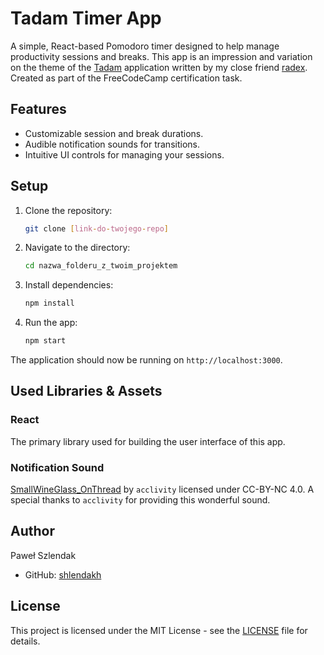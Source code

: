 # Tadam Timer App

A simple, React-based Pomodoro timer designed to help manage productivity sessions and breaks. This app is an impression and variation on the theme of the [Tadam](https://tadamapp.com) application written by my close friend [radex](https://github.com/radex). Created as part of the FreeCodeCamp certification task.

## Features

- Customizable session and break durations.
- Audible notification sounds for transitions.
- Intuitive UI controls for managing your sessions.

## Setup

1. Clone the repository:
   ```bash
   git clone [link-do-twojego-repo]
   ```

2. Navigate to the directory:
   ```bash
   cd nazwa_folderu_z_twoim_projektem
   ```

3. Install dependencies:
   ```bash
   npm install
   ```

4. Run the app:
   ```bash
   npm start
   ```

The application should now be running on `http://localhost:3000`.

## Used Libraries & Assets

### React
The primary library used for building the user interface of this app.

### Notification Sound

[SmallWineGlass_OnThread](https://freesound.org/people/acclivity/sounds/14361/) by `acclivity` licensed under CC-BY-NC 4.0. A special thanks to `acclivity` for providing this wonderful sound.

## Author

Paweł Szlendak

- GitHub: [shlendakh](https://github.com/shlendakh)

## License

This project is licensed under the MIT License - see the [LICENSE](https://opensource.org/license/mit) file for details.